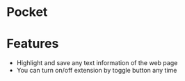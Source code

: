 # Pocket

# Features

- Highlight and save any text information of the web page
- You can turn on/off extension by toggle button any time

